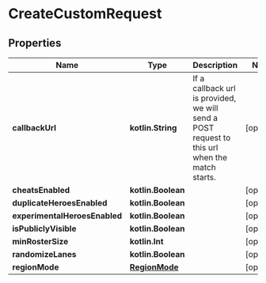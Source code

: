 
# CreateCustomRequest

## Properties
| Name | Type | Description | Notes |
| ------------ | ------------- | ------------- | ------------- |
| **callbackUrl** | **kotlin.String** | If a callback url is provided, we will send a POST request to this url when the match starts. |  [optional] |
| **cheatsEnabled** | **kotlin.Boolean** |  |  [optional] |
| **duplicateHeroesEnabled** | **kotlin.Boolean** |  |  [optional] |
| **experimentalHeroesEnabled** | **kotlin.Boolean** |  |  [optional] |
| **isPubliclyVisible** | **kotlin.Boolean** |  |  [optional] |
| **minRosterSize** | **kotlin.Int** |  |  [optional] |
| **randomizeLanes** | **kotlin.Boolean** |  |  [optional] |
| **regionMode** | [**RegionMode**](RegionMode.md) |  |  [optional] |



